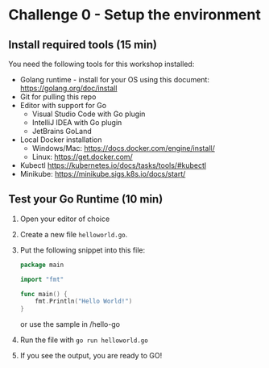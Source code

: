 # Challenge 0 - Setup the environment

## Install required tools (15 min)

You need the following tools for this workshop installed:

- Golang runtime - install for your OS using this document: https://golang.org/doc/install
- Git for pulling this repo
- Editor with support for Go
    - Visual Studio Code with Go plugin
    - IntelliJ IDEA with Go plugin
    - JetBrains GoLand
- Local Docker installation
    - Windows/Mac: https://docs.docker.com/engine/install/
    - Linux: https://get.docker.com/
- Kubectl https://kubernetes.io/docs/tasks/tools/#kubectl
- Minikube: https://minikube.sigs.k8s.io/docs/start/

## Test your Go Runtime (10 min)

1) Open your editor of choice

2) Create a new file `helloworld.go`.

3) Put the following snippet into this file:

    ```go
    package main

    import "fmt"

    func main() {
        fmt.Println("Hello World!")
    }
    ```

    or use the sample in /hello-go

4) Run the file with `go run helloworld.go`

5) If you see the output, you are ready to GO!